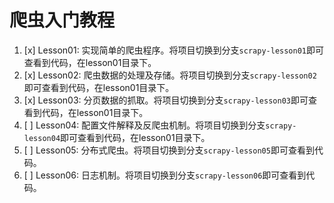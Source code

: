 # 爬虫入门教程

1. [x] Lesson01: 实现简单的爬虫程序。将项目切换到分支`scrapy-lesson01`即可查看到代码，在lesson01目录下。
2. [x] Lesson02: 爬虫数据的处理及存储。将项目切换到分支`scrapy-lesson02`即可查看到代码，在lesson01目录下。
3. [x] Lesson03: 分页数据的抓取。将项目切换到分支`scrapy-lesson03`即可查看到代码，在lesson01目录下。
4. [ ] Lesson04: 配置文件解释及反爬虫机制。将项目切换到分支`scrapy-lesson04`即可查看到代码，在lesson01目录下。
5. [ ] Lesson05: 分布式爬虫。将项目切换到分支`scrapy-lesson05`即可查看到代码。
6. [ ] Lesson06: 日志机制。将项目切换到分支`scrapy-lesson06`即可查看到代码。


